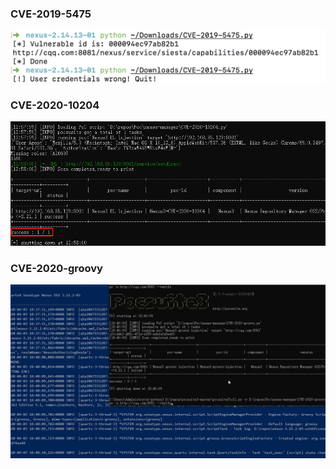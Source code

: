 ### CVE-2019-5475
![](imgs/20190913044207.png)

### CVE-2020-10204
![](imgs/20200403130016.png)

### CVE-2020-groovy
![](imgs/nexus_groovy_calc3.gif)
